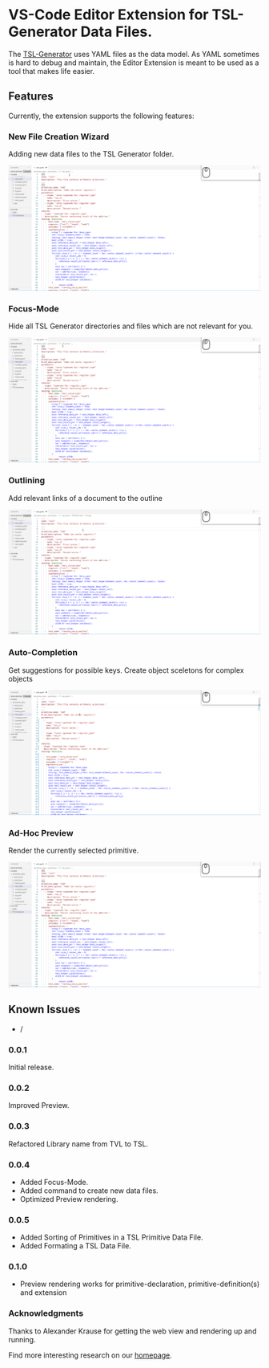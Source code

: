 # VS-Code Editor Extension for TSL-Generator Data Files.

The [TSL-Generator](https://github.com/db-tu-dresden/TVLGen) uses YAML files as the data model. 
As YAML sometimes is hard to debug and maintain, the Editor Extension is meant to be used as a tool that makes life easier.

## Features

Currently, the extension supports the following features:

### __New File Creation Wizard__

Adding new data files to the TSL Generator folder.

![](docu/new_file.gif)

### __Focus-Mode__

Hide all TSL Generator directories and files which are not relevant for you.

![](docu/focus.gif)

### __Outlining__

Add relevant links of a document to the outline

![](docu/outline.gif)

### __Auto-Completion__

Get suggestions for possible keys. Create object sceletons for complex objects

![](docu/auto_complete.gif)

### __Ad-Hoc Preview__

Render the currently selected primitive.

![](docu/preview.gif)

## Known Issues

- /

### 0.0.1

Initial release.

### 0.0.2

Improved Preview.

### 0.0.3

Refactored Library name from TVL to TSL.

### 0.0.4

- Added Focus-Mode.
- Added command to create new data files.
- Optimized Preview rendering.

### 0.0.5

- Added Sorting of Primitives in a TSL Primitive Data File.
- Added Formating a TSL Data File.

### 0.1.0

- Preview rendering works for primitive-declaration, primitive-definition(s) and extension


### Acknowledgments

Thanks to Alexander Krause for getting the web view and rendering up and running. 

Find more interesting research on our [homepage](https://wwwdb.inf.tu-dresden.de/).